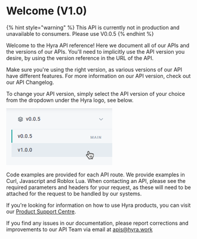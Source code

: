 # Welcome \(V1.0\)

{% hint style="warning" %}
This API is currently not in production and unavailable to consumers. Please use V0.0.5
{% endhint %}

Welcome to the Hyra API reference! Here we document all of our APIs and the versions of our APIs. You'll need to implicitly use the API version you desire, by using the version reference in the URL of the API. 

Make sure you're using the right version, as various versions of our API have different features. For more information on our API version, check out our API Changelog.

To change your API version, simply select the API version of your choice from the dropdown under the Hyra logo, see below.

![](.gitbook/assets/image%20%284%29.png)

Code examples are provided for each API route. We provide examples in Curl, Javascript and Roblox Lua. When contacting an API, please see the required parameters and headers for your request, as these will need to be attached for the request to be handled by our systems.

If you're looking for information on how to use Hyra products, you can visit our [Product Support Centre](https://support.hyra.work).

If you find any issues in our documentation, please report corrections and improvements to our API Team via email at [apis@hyra.work](mailto:apis@hyra.work)

